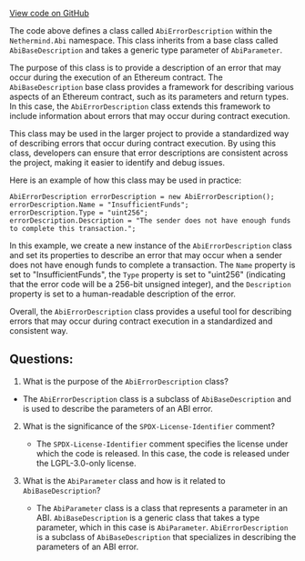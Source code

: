 [View code on GitHub](https://github.com/nethermindeth/nethermind/Nethermind.Abi/AbiErrorDescription.cs)

The code above defines a class called `AbiErrorDescription` within the `Nethermind.Abi` namespace. This class inherits from a base class called `AbiBaseDescription` and takes a generic type parameter of `AbiParameter`. 

The purpose of this class is to provide a description of an error that may occur during the execution of an Ethereum contract. The `AbiBaseDescription` base class provides a framework for describing various aspects of an Ethereum contract, such as its parameters and return types. In this case, the `AbiErrorDescription` class extends this framework to include information about errors that may occur during contract execution.

This class may be used in the larger project to provide a standardized way of describing errors that occur during contract execution. By using this class, developers can ensure that error descriptions are consistent across the project, making it easier to identify and debug issues. 

Here is an example of how this class may be used in practice:

```
AbiErrorDescription errorDescription = new AbiErrorDescription();
errorDescription.Name = "InsufficientFunds";
errorDescription.Type = "uint256";
errorDescription.Description = "The sender does not have enough funds to complete this transaction.";
```

In this example, we create a new instance of the `AbiErrorDescription` class and set its properties to describe an error that may occur when a sender does not have enough funds to complete a transaction. The `Name` property is set to "InsufficientFunds", the `Type` property is set to "uint256" (indicating that the error code will be a 256-bit unsigned integer), and the `Description` property is set to a human-readable description of the error.

Overall, the `AbiErrorDescription` class provides a useful tool for describing errors that may occur during contract execution in a standardized and consistent way.
## Questions: 
 1. What is the purpose of the `AbiErrorDescription` class?
   - The `AbiErrorDescription` class is a subclass of `AbiBaseDescription` and is used to describe the parameters of an ABI error.

2. What is the significance of the `SPDX-License-Identifier` comment?
   - The `SPDX-License-Identifier` comment specifies the license under which the code is released. In this case, the code is released under the LGPL-3.0-only license.

3. What is the `AbiParameter` class and how is it related to `AbiBaseDescription`?
   - The `AbiParameter` class is a class that represents a parameter in an ABI. `AbiBaseDescription` is a generic class that takes a type parameter, which in this case is `AbiParameter`. `AbiErrorDescription` is a subclass of `AbiBaseDescription` that specializes in describing the parameters of an ABI error.